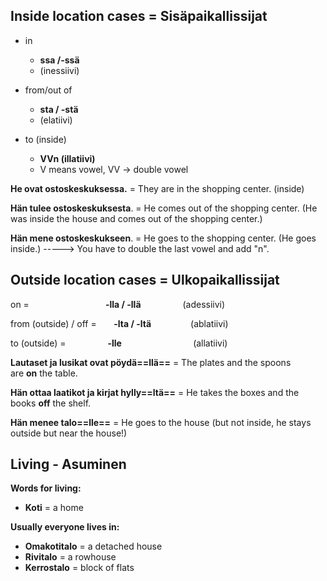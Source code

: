 ## Inside location cases = Sisäpaikallissijat

- in
	- **ssa /-ssä**
	- (inessiivi)

- from/out of
	- **sta / -stä**
	- (elatiivi)

- to (inside)
	- **VVn (illatiivi)**
	- V means vowel, VV -> double vowel

**He ovat ostoskeskuksessa.** = They are in the shopping center. (inside)

**Hän tulee ostoskeskuksesta**. = He comes out of the shopping center. (He was inside the house and comes out of the shopping center.)

**Hän mene ostoskeskukseen**. = He goes to the shopping center. (He goes inside.)   -----> You have to double the last vowel and add "n".

## Outside location cases = Ulkopaikallissijat


on =                               **-lla / -llä**                 (adessiivi)

from (outside) / off =       **-lta / -ltä**                (ablatiivi)

to (outside) =                 **-lle**                             (allatiivi)  
  

**Lautaset ja lusikat ovat pöydä==llä==** = The plates and the spoons are **on** the table.

**Hän ottaa laatikot ja kirjat hylly==ltä==** = He takes the boxes and the books **off** the shelf.

**Hän menee talo==lle==** = He goes to the house (but not inside, he stays outside but near the house!)

## Living - Asuminen

**Words for living:**
- **Koti** = a home

**Usually everyone lives in:**
- **Omakotitalo** = a detached house
- **Rivitalo** = a rowhouse
- **Kerrostalo** = block of flats
